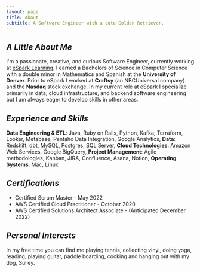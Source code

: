 ```yaml
---
layout: page
title: About
subtitle: A Software Engineer with a cute Golden Retriever.
---
```


## *A Little About Me*
I'm a passionate, creative, and curious Software Engineer, currently working at [eSpark Learning](https://www.esparklearning.com/). I earned a Bachelors of Science in Computer Science with a double minor in Mathematics and Spanish at the **University of Denver**. Prior to eSpark I worked at **Craftsy** (an NBCUniversal company) and the **Nasdaq** stock exchange. In my current role at eSpark I specialize primarily in data, cloud infrastructure, and backend software engineering but I am always eager to develop skills in other areas.

## *Experience and Skills*
**Data Engineering & ETL**: Java, Ruby on Rails, Python, Kafka, Terraform, Looker, Metabase, Pentaho Data Integration, Google Analytics,
**Data**: Redshift, dbt, MySQL, Postgres, SQL Server,
**Cloud Technologies**: Amazon Web Services, Google BigQuery,
**Project Management**: Agile methodologies, Kanban, JIRA, Confluence, Asana, Notion,
**Operating Systems**: Mac, Linux

## *Certifications*

- Certified Scrum Master - May 2022
- AWS Certified Cloud Practitioner - October 2020
- AWS Certified Solutions Architect Associate - (Anticipated December 2022)

## *Personal Interests*
In my free time you can find me playing tennis, collecting vinyl, doing yoga, reading, playing guitar, paddle boarding, cooking and hanging out with my dog, Sulley.